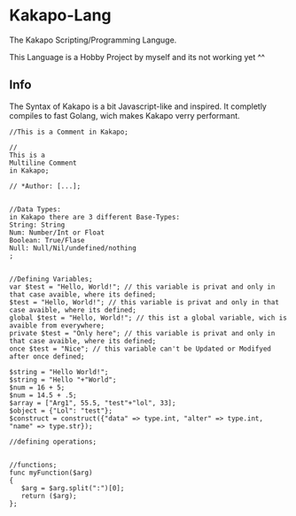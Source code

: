 # Kakapo-Lang
The Kakapo Scripting/Programming Languge.

This Language is a Hobby Project by myself and its not working yet ^^

## Info
The Syntax of Kakapo is a bit Javascript-like and inspired. It completly compiles to fast Golang, wich makes Kakapo verry performant. 

```
//This is a Comment in Kakapo;

//
This is a
Multiline Comment 
in Kakapo;

// *Author: [...];


//Data Types:
in Kakapo there are 3 different Base-Types:
String: String
Num: Number/Int or Float
Boolean: True/Flase
Null: Null/Nil/undefined/nothing
;


//Defining Variables;
var $test = "Hello, World!"; // this variable is privat and only in that case avaible, where its defined;
$test = "Hello, World!"; // this variable is privat and only in that case avaible, where its defined;
global $test = "Hello, World!"; // this ist a global variable, wich is avaible from everywhere;
private $test = "Only here"; // this variable is privat and only in that case avaible, where its defined;
once $test = "Nice"; // this variable can't be Updated or Modifyed after once defined;

$string = "Hello World!";
$string = "Hello "+"World";
$num = 16 + 5;
$num = 14.5 + .5;
$array = ["Arg1", 55.5, "test"+"lol", 33];
$object = {"Lol": "test"};
$construct = construct({"data" => type.int, "alter" => type.int, "name" => type.str});

//defining operations;


//functions;
func myFunction($arg)
{
   $arg = $arg.split(":")[0];
   return ($arg);
};
```
